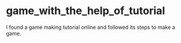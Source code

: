 # game_with_the_help_of_tutorial
I found a game making tutorial online and followed its steps to make a game. 
